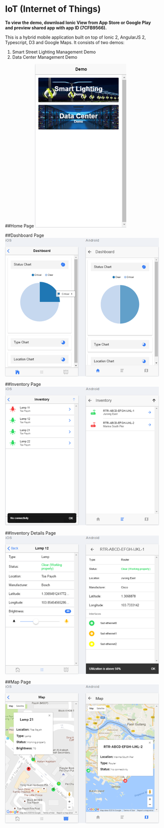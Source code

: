 # IoT (Internet of Things)

**To view the demo, download Ionic View from App Store or Google Play and preview shared app with app ID (7CFB9566).**

This is a hybrid mobile application built on top of Ionic 2, AngularJS 2, Typescript, D3 and Google Maps. It consists of two demos:

1. Smart Street Lighting Management Demo
2. Data Center Management Demo

##Home Page
![alt text](https://github.com/zhanghao0/data/blob/master/iot/home.png "Home Page")

##Dashboard Page
![alt text](https://github.com/zhanghao0/data/blob/master/iot/dashboard.png "Dashboard Page")

##Inventory Page
![alt text](https://github.com/zhanghao0/data/blob/master/iot/inventory.png "Inventory Page")

##Inventory Details Page
![alt text](https://github.com/zhanghao0/data/blob/master/iot/inventory-details.png "Inventory Details Page")

##Map Page
![alt text](https://github.com/zhanghao0/data/blob/master/iot/map.png "map Page")

